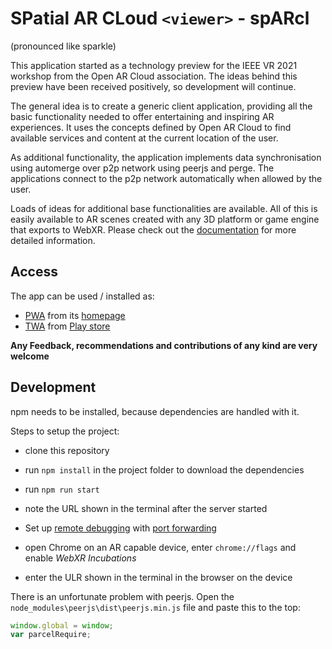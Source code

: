 # SPatial AR CLoud `<viewer>` - spARcl
(pronounced like sparkle)

This application started as a technology preview for the IEEE VR 2021 workshop from the Open AR Cloud association. The ideas behind this preview have been received positively, so development will continue.

The general idea is to create a generic client application, providing all the basic functionality needed to offer entertaining and inspiring AR experiences. It uses the concepts defined by Open AR Cloud to find available services and content at the  current location of the user.

As additional functionality, the application implements data synchronisation using automerge over p2p network using peerjs and perge. The applications connect to the p2p network automatically when allowed by the user.

Loads of ideas for additional base functionalities are available. All of this is easily available to AR scenes created with any 3D platform or game engine that exports to WebXR. Please check out the [documentation](https://openarcloud.github.io/sparcl/) for more detailed information.

## Access

The app can be used / installed as:
* [PWA](https://web.dev/progressive-web-apps/) from its [homepage](https://sparcl.app/)
* [TWA](https://developer.chrome.com/docs/android/trusted-web-activity/overview/) from [Play store](https://play.google.com/store/apps/details?id=app.sparcl.twa)

**Any Feedback, recommendations and contributions of any kind are very welcome**

## Development

npm needs to be installed, because dependencies are handled with it. 

Steps to setup the project: 
* clone this repository
* run `npm install` in the project folder to download the dependencies
* run `npm run start`
* note the URL shown in the terminal after the server started
* Set up [remote debugging](https://developer.chrome.com/docs/devtools/remote-debugging/) with [port forwarding](https://developer.chrome.com/docs/devtools/remote-debugging/local-server/)

* open Chrome on an AR capable device, enter `chrome://flags` and enable _WebXR Incubations_
* enter the ULR shown in the terminal in the browser on the device 

There is an unfortunate problem with peerjs. Open the `node_modules\peerjs\dist\peerjs.min.js` file and paste this to the top:
```javascript
window.global = window; 
var parcelRequire;
```
